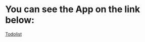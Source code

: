 <h1>You can see the App on the link below:</h1>
<a href="https://todolist-swart-theta.vercel.app/">Todolist</a>
